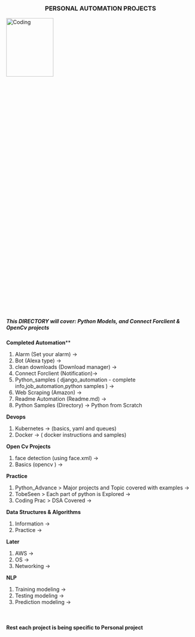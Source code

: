 ### <h3 style="text-align:center;">PERSONAL AUTOMATION PROJECTS </h3> ### 

<img src="https://media4.giphy.com/media/qgQUggAC3Pfv687qPC/giphy.gif?cid=790b7611ae3790088bb82e121695a5d3ae201169a976c69a&rid=giphy.gif&ct=g" alt="Coding" style="width:50%; height:20% ">


##### This DIRECTORY will cover: Python Models, and Connect Forclient & OpenCv projects


**Completed Automation****<br />
1. Alarm (Set your alarm) -> <br />
2. Bot (Alexa type) -> <br />
3. clean downloads (Download manager) -> <br />
4. Connect Forclient (Notification)-> <br />
5. Python_samples ( django_automation - complete info,job_automation,python samples ) -> <br />
6. Web Scraping (Amazon) -> <br />
7. Readme Automation (Readme.md) -> <br />
8. Python Samples (Directory) -> Python from Scratch <br />



**Devops**<br />
1. Kubernetes -> (basics, yaml and queues) <br />
2. Docker  -> ( docker instructions and samples)<br />

**Open Cv Projects**<br />
1. face detection (using face.xml) -> <br />
2. Basics (opencv )  -> <br />


**Practice** <br />
1. Python_Advance > Major projects and Topic covered with examples  -> <br />
2. TobeSeen       > Each part of python is Explored        -> <br />
3. Coding Prac    > DSA Covered       -> <br />


**Data Structures & Algorithms** <br /> 
1. Information  -> <br />
2. Practice        -> <br />


**Later** <br /> 
1. AWS  -> <br />
2. OS         -> <br />
3. Networking         -> <br />

**NLP**<br />
1. Training modeling -> <br />
2. Testing modeling -> <br />
3. Prediction modeling -> <br />

<br />

#### Rest each project is being specific to Personal project ####
